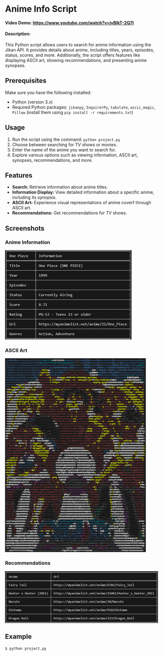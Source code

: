 # Anime Info Script
#### Video Demo:  <https://www.youtube.com/watch?v=jvBIkT-2Q7I>
#### Description:

This Python script allows users to search for anime information using the Jikan API. It provides details about anime, including titles, years, episodes, status, scores, and more. Additionally, the script offers features like displaying ASCII art, showing recommendations, and presenting anime synopses.

## Prerequisites

Make sure you have the following installed:

- Python (version 3.x)
- Required Python packages: `jikanpy`, `InquirerPy`, `tabulate`, `ascii_magic`, `Pillow` (install them using `pip install -r requirements.txt`)

## Usage

1. Run the script using the command: `python project.py`
2. Choose between searching for TV shows or movies.
3. Enter the name of the anime you want to search for.
4. Explore various options such as viewing information, ASCII art, synopses, recommendations, and more.

## Features

- **Search:** Retrieve information about anime titles.
- **Information Display:** View detailed information about a specific anime, including its synopsis.
- **ASCII Art:** Experience visual representations of anime coverf through ASCII art.
- **Recommendations:** Get recommendations for TV shows.

## Screenshots

### Anime Information

![Anime Information](screenshots/anime_info.png)

### ASCII Art

![ASCII Art](screenshots/ascii_art.png)

### Recommendations

![Recommendations](screenshots/recommendations.png)

## Example

```bash
$ python project.py

